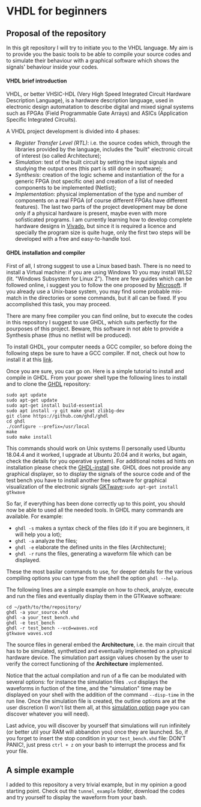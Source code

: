 # VHDL for beginners

## Proposal of the repository

In this git repository I will try to initiate you to the VHDL language. My aim is to provide you the basic tools to be able to compile your source codes and to simulate their behaviour with a graphical software which shows the signals' behaviour inside your codes. 

#### VHDL brief introduction
VHDL, or better VHSIC-HDL (Very High Speed Integrated Circuit Hardware Description Language), is a hardware description language, used in electronic design automatation to describe digital and mixed signal systems such as FPGAs (Field Programmable Gate Arrays) and ASICs (Application Specific Integrated Circuits). 

A VHDL project development is divided into 4 phases:

- *Register Transfer Level (RTL)*: i.e. the source codes which, through the libraries provided by the language, includes the "built"  electronic circuit of interest (so called Architecture);
- *Simulation*: test of the built circuit by setting the input signals and studying the output ones (this part is still done in software);
- *Synthesis*: creation of the logic scheme and instantiation of the for a generic FPGA (not specific one) and creation of a list of needed components to be implemented (Netlist);
- *Implementation*: physical implementation of the type and number of components on a real FPGA (of course different FPGAs have different features). 
The last two parts of the project development may be done only if a physical hardware is present, maybe even with more sofisticated programs. I am currently learning how to develop complete hardware designs in [Vivado](https://www.xilinx.com/products/design-tools/vivado.html), but since it is required a licence and specially the program size is quite huge, only the first two steps will be developed with a free and easy-to-handle tool.

#### GHDL installation and compiler 
First of all, I strong suggest to use a Linux based bash. There is no need to install a Virtual machine: if you are using Windows 10 you may install WLS2 (lit. "Windows Subsystem for Linux 2"). There are few guides which can be followed online, i suggest you to  follow the one proposed by [Microsoft](https://docs.microsoft.com/en-us/windows/wsl/install). If you already use a Unix-base system, you may find some probable mis-match in the directories or some commands, but it all can be fixed. If you accomplished this task, you may proceed. 

There are many free compiler you can find online, but to execute the codes in this repository I suggest to use GHDL, which suits perfectly for the pourposes of this project. Beware, this software in not able to provide a Synthesis phase (thus no netlist will be produced).

To install GHDL, your computer needs a GCC compiler, so before doing the following steps be sure to have a GCC compiler. If not, check out how to install it at this [link](https://linuxize.com/post/how-to-install-gcc-compiler-on-ubuntu-20-04/). 

Once you are sure, you can go on. Here is a simple tutorial to install and compile in GHDL.
From your power shell type the following lines to install and to clone the [GHDL](https://github.com/ghdl/ghdl) repository:
```
sudo apt update
sudo apt-get update
sudo apt-get install build-essential
sudo apt install -y git make gnat zlib1g-dev
git clone https://github.com/ghdl/ghdl
cd ghdl
./configure --prefix=/usr/local
make
sudo make install
```

This commands should work on Unix systems (I personally used Ubuntu 18.04.4 and it worked, I upgrade at Ubuntu 20.04 and it works, but again, check the details for you operative system). For additional notes ad hints on installation please check the [GHDL-install](http://ghdl.free.fr/site/pmwiki.php?n=Main.Installation) site.
GHDL does not provide any graphical displayer, so to display the signals of the source code and of the test bench you have to install another free software for graphical visualization of the electronic signals [GKTwave](http://gtkwave.sourceforge.net/):```sudo apt-get install gtkwave```

So far, if everything has been done correctly up to this point, you should now be able to used all the needed tools.
In GHDL many commands are available. For example:

- ```ghdl -s``` makes a syntax check of the files (do it if you are beginners, it will help you a lot);
- ```ghdl -a``` analyze the files;
- ```ghdl -e``` elaborate the defined units in the files (Architecture);
- ```ghdl -r``` runs the files, generating a waveform file which can be displayed.

These the most basilar commands to use, for deeper details for the various compiling options you can type from the shell the option ```ghdl --help```.

The following lines are a simple example on how to check, analyze, execute and run the files and eventually display them in the GTKwave software: 
```
cd ~/path/to/the/repository/
ghdl -a your_source.vhd
ghdl -a your_test_bench.vhd
ghdl -e test_bench 
ghdl -r test_bench --vcd=waves.vcd 
gtkwave waves.vcd
```

The source files in general embed the **Architecture**, i.e. the main circuit that has to be simulated, synthetized and eventually implemented on a physical hardware device. The simulation part assign values chosen by the user to verify the correct functioning of the **Architecture** implemented.

Notice that the actual compilation and run of a fle can be modulated with several options: for instance the simulation files ```.vcd``` displays the waveforms in fuction of the time, and the "simulation" time may be displayed on your shell with the addition of the command ```--disp-time``` in the run line. Once the simulation file is created, the outline options are at the user discretion (I won't list them all, at this [simulation option](http://ghdl.free.fr/ghdl/Simulation-options.html) page you can discover whatever you will need). 

Last advice, you will discover by yourself that simulations will run infinitely (or better util your RAM will abbandon you) once they are launched. So, if you forget to insert the stop condition in your ```test_bench.vhd``` file: DON'T PANIC!, just press ```ctrl + z``` on your bash to interrupt the process and fix your file.


## A simple example

I added to this repository a very trivial example, but in my opinion a good starting point. Check out the ```tunnel_example``` folder, download the codes and try yourself to display the waveform from your bash. 



